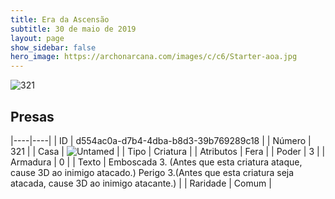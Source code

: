 ```yaml
---
title: Era da Ascensão
subtitle: 30 de maio de 2019
layout: page
show_sidebar: false
hero_image: https://archonarcana.com/images/c/c6/Starter-aoa.jpg
---
```


![321](https://cdn.keyforgegame.com/media/card_front/pt/435_321_58J7W492CGHM_pt.png)

## Presas

|----|----|
| ID | d554ac0a-d7b4-4dba-b8d3-39b769289c18 |
| Número | 321 |
| Casa | ![Untamed](https://archonarcana.com/images/thumb/b/bd/Untamed.png/22px-Untamed.png "Indomados") |
| Tipo | Criatura |
| Atributos | Fera |
| Poder | 3 |
| Armadura | 0 |
| Texto | Emboscada 3. (Antes que esta criatura ataque, cause 3D ao inimigo atacado.) Perigo 3.(Antes que esta criatura seja atacada, cause 3D ao inimigo atacante.) |
| Raridade | Comum |
